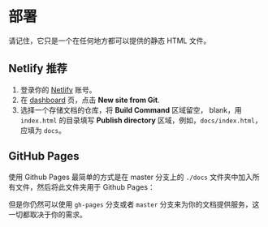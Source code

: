 # 部署

请记住，它只是一个在任何地方都可以提供的静态 HTML 文件。

## Netlify <Badge>推荐</Badge>

1. 登录你的 [Netlify](https://www.netlify.com/) 账号。
2. 在 [dashboard](https://app.netlify.com/) 页，点击 __New site from Git__.
3. 选择一个存储文档的仓库，将 __Build Command__ 区域留空， blank，用 `index.html` 的目录填写 __Publish directory__ 区域，例如，`docs/index.html`，应填为 `docs`。

## GitHub Pages

使用 Github Pages 最简单的方式是在 master 分支上的 `./docs` 文件夹中加入所有文件，然后将此文件夹用于 Github Pages：

<ImageZoom url="https://i.loli.net/2018/06/11/5b1e0da0c173a.png" alt="github pages" :border="true" />

但是你仍然可以使用 `gh-pages` 分支或者 `master` 分支来为你的文档提供服务，这一切都取决于你的需求。
